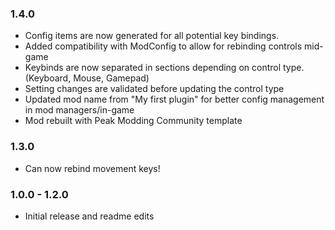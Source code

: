 ### 1.4.0
- Config items are now generated for all potential key bindings.
- Added compatibility with ModConfig to allow for rebinding controls mid-game
- Keybinds are now separated in sections depending on control type. (Keyboard, Mouse, Gamepad)
- Setting changes are validated before updating the control type
- Updated mod name from "My first plugin" for better config management in mod managers/in-game
- Mod rebuilt with Peak Modding Community template

### 1.3.0

- Can now rebind movement keys!

### 1.0.0 - 1.2.0

- Initial release and readme edits